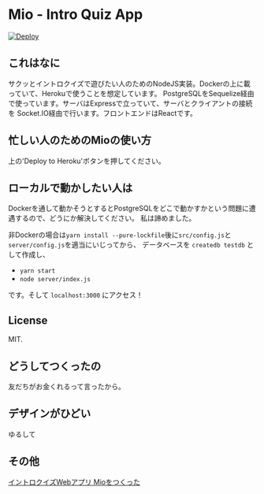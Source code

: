 # Mio - Intro Quiz App

[![Deploy](https://www.herokucdn.com/deploy/button.svg)](https://heroku.com/deploy?template=https://github.com/ushitora-anqou/mio)

## これはなに

サクッとイントロクイズで遊びたい人のためのNodeJS実装。Dockerの上に載っていて、Herokuで使うことを想定しています。
PostgreSQLをSequelize経由で使っています。サーバはExpressで立っていて、サーバとクライアントの接続を
Socket.IO経由で行います。フロントエンドはReactです。

## 忙しい人のためのMioの使い方

上の'Deploy to Heroku'ボタンを押してください。

## ローカルで動かしたい人は

Dockerを通して動かそうとするとPostgreSQLをどこで動かすかという問題に遭遇するので、どうにか解決してください。
私は諦めました。

非Dockerの場合は`yarn install --pure-lockfile`後に`src/config.js`と`server/config.js`を適当にいじってから、
データベースを `createdb testdb` として作成し、

- `yarn start`
- `node server/index.js`

です。そして `localhost:3000` にアクセス！

## License

MIT.

## どうしてつくったの

友だちがお金くれるって言ったから。

## デザインがひどい

ゆるして

## その他

[イントロクイズWebアプリ Mioをつくった](https://anqou.net/poc/2019/02/21/post-2742/)
